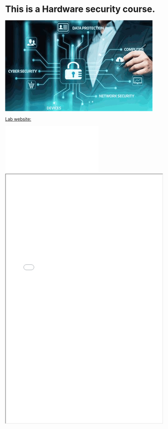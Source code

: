 # This is a Hardware security course.

![Hardware Security lab](hardware_security_image.png "Topic: Hardware security")

[Lab website:](https://seth.engr.tamu.edu/)

<embed src="Hardware_Security_Intro.pdf" type="application/pdf">

<iframe width="100%" height="800" src="Hardware_Security_Intro.pdf">
